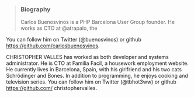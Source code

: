 > ### Biography
> Carlos Buenosvinos is a PHP Barcelona User Group founder.
 He works as CTO at @atrapalo, the

You can follow him on Twitter (@buenosvinos) or github
https://github.com/carlosbuenosvinos.

CHRISTOPHER VALLES has worked as both developer
and systems administrator. He is CTO at Familia Facil,
a housework employment website. He currently lives in
Barcelona, Spain, with his girlfriend and his two cats
Schrödinger and Bones. In addition to programming, he
enjoys cooking and television series. You can follow him
on Twitter (@tbhot3ww) or github https://github.com/
christophervalles.
